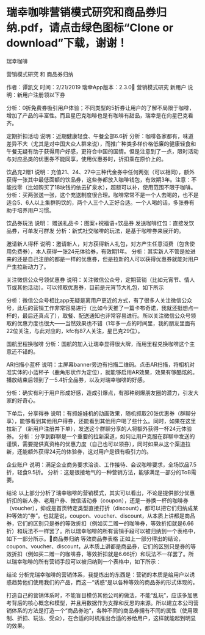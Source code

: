 # 瑞幸咖啡营销模式研究和商品券归纳.pdf，请点击绿色图标“Clone or download”下载，谢谢！
瑞幸咖啡

营销模式研究
和
商品券归纳


作者：谭凯文
时间：2/21/2019
瑞幸App版本：2.3.0
营销模式研究
新用户
说明：新用户注册领以下券

分析：0折免费券吸引用户体验；不同类型的5折券让用户的了解不局限于咖啡，增加了产品的丰富性。而且星巴克咖啡也是有咖啡有甜品，瑞幸是在向星巴克看齐。

定期折扣活动
说明：近期健康轻食、午餐全部6.6折
分析：咖啡各家都有，味道差异不大（尤其是对中国大众人群来说），而推广种类多样价格低廉的健康轻食和午餐无疑有助于获得用户好感，更符合中国的国情。但是注意到了一点，限时活动与对应品类的优惠券不能同享，使用优惠券时，折扣乘在原价上的。

饮品充2赠1
说明：充值21、24、27中三种代金券中任何两张（可以相同），额外获得一张其中最低面额的饮品券，这些券都放入咖啡钱包，有效期3年。注意：不能找零（比如购买了18块钱的依云矿泉水），超额可以补，使用范围不限于咖啡。
分析：买两张送一张，这个充送制度很合理。咖啡常常不是一个人去喝的，也不是适合5、6人以上集群购饮的，两个人三个人正好合适。一个人喝的话，多张券有助于培养用户习惯。

饮品券玩法
说明：
赠送礼品卡：图案+祝福语+饮品券
发送咖啡红包：直接发饮品券，可单发可群发
分析：新式社交咖啡的玩法，是基于咖啡券来展开的。

邀请新人得杯
说明：邀请新人，对方获得新人礼包，对方产生任意消费（包含使用免费券），本人获得一张24元体验券，有效期1年。
分析：其实新人不管是拉进来的还是自己注册的都是一样的优惠券，但是拉新的人可以获得优惠券就能对用户产生拉新动力了。

关注微信公众号领优惠券
说明：关注微信公众号，定期营销（比如元宵节、情人节或其他活动）。可以领取优惠券，目前是元宵节大礼包，如下所示

分析：微信公众号相比app无疑是离用户更近的方式，有了很多人关注微信公众号，此后的营销工作非常容易进行（比如今天推了一篇卡布奇诺，我就还挺想点一杯的，最后还真点了），取餐、配送通知也非常容易进行。所以关注微信公众号领取的优惠力度也很大——当然效果也不错（1年多一点的时间里，我的朋友里面有22位关注，与此对应的，kfc有87人关注，星巴克29位）。

国航里程换咖啡
分析：国航的加入让瑞幸显得很大牌，而用里程兑换咖啡这个主意还不错的。

AR扫描小蓝杯
说明：主屏幕banner旁边有扫描二维码。点击AR扫描，将相机对准实体的小蓝杯子（鹿角形状作为定位），就能够启用AR效果，效果有够酷炫的。播放结束后领到了一5.4折全品券，以及对瑞幸咖啡的好感。

分析：确实有利于用户形成好感，造成引爆点，有那种刷爆朋友圈的潜力，引发大家的好奇心。


下单后，分享得券
说明：有抓娃娃机的动画效果，随机抓取20张优惠券（群聊分享），能够看到其他用户得券，还能看到其他用户喝了些什么。同时，如果在这里拉新了（新用户注册并下单），发送这个群聊分享的人将额外获得一杯24元体验券。
分析：分享到群聊是一个重要的拉新渠道，如何让用户克服在群聊中发送的谨慎，需要提供真资格的优惠力度（自己也可以领券），同时如果从这个渠道拉新，还能额外获得24元的体验券，这对用户是很有吸引力的。

企业账户
说明：满足企业商务要求洽谈、工作接待、会议咖啡要求，全场饮品7.5折，轻食9.5折。
分析：这是很接地气的一种营销方法，能够满足一部分的ToB需要。

结论
以上部分分析了瑞幸咖啡的营销模式，其实可以看出，不论是提供部分优惠折扣的新人券、老用户券、微信活动券（coupon），还是一券换一杯的咖啡券（voucher），抑或是首页特定类型直接打折（discount），都可以把它们归纳成某种等效的“券”。也就是说，coupon、voucher、discount，从本质上讲都是商品券，它们的区别只是券的等效折扣（例如买二赠一的咖啡券，等效折扣就是6.66折）和玩法不一样罢了。所以瑞幸咖啡的所有营销手段可以被归纳到一个表格中，如下一部分所示。商品券归纳
等效商品券表格
正如上一部分得出的结论，coupon、voucher、discount，从本质上讲都是商品券，它们的区别只是券的等效折扣（例如买二赠一的咖啡券，等效折扣就是6.66折）和玩法不一样罢了。所以瑞幸咖啡的所有营销手段可以被归纳到一个表格中，如下所示：


结论
分析完瑞幸咖啡的营销体系，我提炼出的东西是：营销的本质是给用户以诱惑趋势他们使用我们的产品，而这一“诱惑”是以各种等效的商品券的形式体现的。

打造自己的营销体系时，不能盲目模仿其他公司的做法，不能“乱玩”，应该多加思考背后的核心概念和模型，并且用数据作为支撑和反思的来源。所以建立本公司营销体系的方法是打造一个“商品券池”，各种不同的商品券拥有不同的属性（使用限制、折扣、玩法、受众），在合适的时机推出合适的券给用户，这样就能起到明显的效果。

